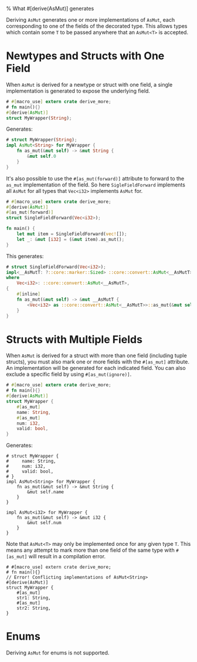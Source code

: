 % What #[derive(AsMut)] generates

Deriving `AsMut` generates one or more implementations of `AsMut`, each
corresponding to one of the fields of the decorated type.
This allows types which contain some `T` to be passed anywhere that an
`AsMut<T>` is accepted.

# Newtypes and Structs with One Field

When `AsMut` is derived for a newtype or struct with one field, a single
implementation is generated to expose the underlying field.

```rust
# #[macro_use] extern crate derive_more;
# fn main(){}
#[derive(AsMut)]
struct MyWrapper(String);
```

Generates:

```rust
# struct MyWrapper(String);
impl AsMut<String> for MyWrapper {
    fn as_mut(&mut self) -> &mut String {
        &mut self.0
    }
}
```

It's also possible to use the `#[as_mut(forward)]` attribute to forward
to the `as_mut` implementation of the field. So here `SigleFieldForward`
implements all `AsMut` for all types that `Vec<i32>` implements `AsMut` for.

```rust
# #[macro_use] extern crate derive_more;
#[derive(AsMut)]
#[as_mut(forward)]
struct SingleFieldForward(Vec<i32>);

fn main() {
    let mut item = SingleFieldForward(vec![]);
    let _: &mut [i32] = (&mut item).as_mut();
}

```

This generates:

```rust
# struct SingleFieldForward(Vec<i32>);
impl<__AsMutT: ?::core::marker::Sized> ::core::convert::AsMut<__AsMutT> for SingleFieldForward
where
    Vec<i32>: ::core::convert::AsMut<__AsMutT>,
{
    #[inline]
    fn as_mut(&mut self) -> &mut __AsMutT {
        <Vec<i32> as ::core::convert::AsMut<__AsMutT>>::as_mut(&mut self.0)
    }
}
```


# Structs with Multiple Fields

When `AsMut` is derived for a struct with more than one field (including tuple
structs), you must also mark one or more fields with the `#[as_mut]` attribute.
An implementation will be generated for each indicated field.
You can also exclude a specific field by using `#[as_mut(ignore)]`.

```rust
# #[macro_use] extern crate derive_more;
# fn main(){}
#[derive(AsMut)]
struct MyWrapper {
    #[as_mut]
    name: String,
    #[as_mut]
    num: i32,
    valid: bool,
}


```

Generates:

```
# struct MyWrapper {
#     name: String,
#     num: i32,
#     valid: bool,
# }
impl AsMut<String> for MyWrapper {
    fn as_mut(&mut self) -> &mut String {
        &mut self.name
    }
}

impl AsMut<i32> for MyWrapper {
    fn as_mut(&mut self) -> &mut i32 {
        &mut self.num
    }
}
```

Note that `AsMut<T>` may only be implemented once for any given type `T`. This means any attempt to
mark more than one field of the same type with `#[as_mut]` will result in a compilation error.

```compile_fail
# #[macro_use] extern crate derive_more;
# fn main(){}
// Error! Conflicting implementations of AsMut<String>
#[derive(AsMut)]
struct MyWrapper {
    #[as_mut]
    str1: String,
    #[as_mut]
    str2: String,
}
```

# Enums

Deriving `AsMut` for enums is not supported.
